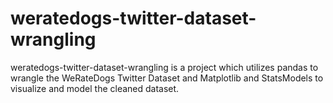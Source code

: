 # weratedogs-twitter-dataset-wrangling
weratedogs-twitter-dataset-wrangling is a project which utilizes pandas to wrangle the WeRateDogs Twitter Dataset and Matplotlib and StatsModels to visualize and model the cleaned dataset.
